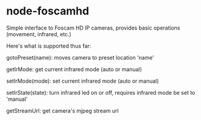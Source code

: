 node-foscamhd
=============

Simple interface to Foscam HD IP cameras, provides basic operations (movement, infrared, etc.)


Here's what is supported thus far:

gotoPreset(name): moves camera to preset location 'name'

getIrMode: get current infrared mode (auto or manual)

setIrMode(mode): set current infrared mode (auto or manual)

setIrState(state): turn infrared led on or off, requires infrared mode be set to 'manual'

getStreamUrl: get camera's mjpeg stream url
